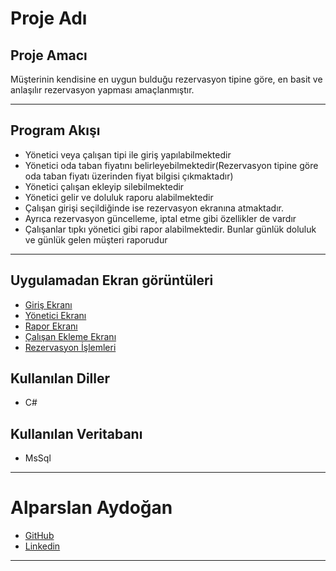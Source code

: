 # Proje Adı

## Proje Amacı
Müşterinin kendisine en uygun bulduğu rezervasyon tipine göre, en basit ve anlaşılır rezervasyon yapması amaçlanmıştır.
*** 

## Program Akışı
* Yönetici veya çalışan tipi ile giriş yapılabilmektedir
* Yönetici oda taban fiyatını belirleyebilmektedir(Rezervasyon tipine göre oda taban fiyatı üzerinden fiyat bilgisi çıkmaktadır)
* Yönetici çalışan ekleyip silebilmektedir
* Yönetici gelir ve doluluk raporu alabilmektedir 
* Çalışan girişi seçildiğinde ise rezervasyon ekranına atmaktadır. 
* Ayrıca rezervasyon güncelleme, iptal etme gibi özellikler de vardır
* Çalışanlar tıpkı yönetici gibi rapor alabilmektedir. Bunlar günlük doluluk ve günlük gelen müşteri raporudur
***

## Uygulamadan Ekran görüntüleri
* [Giriş Ekranı](https://raw.githubusercontent.com/Alparslan524/OtelRezervasyonUygulamasi/main/EkranGoruntuleri/GirisEkrani.png)
* [Yönetici Ekranı](https://raw.githubusercontent.com/Alparslan524/OtelRezervasyonUygulamasi/main/EkranGoruntuleri/YoneticiEkrani.png)
* [Rapor Ekranı](https://raw.githubusercontent.com/Alparslan524/OtelRezervasyonUygulamasi/main/EkranGoruntuleri/YöneticiRaporEkrani.png)
* [Çalışan Ekleme Ekranı ](https://raw.githubusercontent.com/Alparslan524/OtelRezervasyonUygulamasi/main/EkranGoruntuleri/CalisanKayitEkrani.png)
* [Rezervasyon İşlemleri](https://raw.githubusercontent.com/Alparslan524/OtelRezervasyonUygulamasi/main/EkranGoruntuleri/RezervasyonEkrani.png)

## Kullanılan Diller
* C#
## Kullanılan Veritabanı
* MsSql
***


# Alparslan Aydoğan
- [GitHub](https://github.com/Alparslan524?tab=repositories)
- [Linkedin](https://www.linkedin.com/in/alparslan-aydoğan-6038771bb/)
***